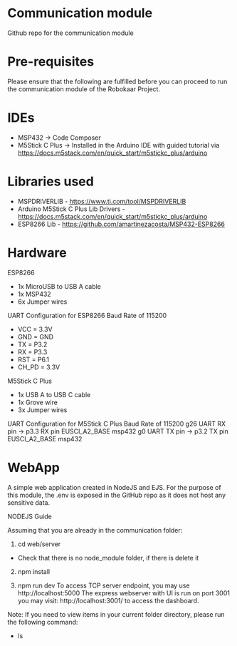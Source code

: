 # Communication module

Github repo for the communication module

# Pre-requisites

Please ensure that the following are fulfilled before you can proceed to run the communication module of the Robokaar Project.

# IDEs

- MSP432 -> Code Composer
- M5Stick C Plus -> Installed in the Arduino IDE with guided tutorial via https://docs.m5stack.com/en/quick_start/m5stickc_plus/arduino

# Libraries used

- MSPDRIVERLIB - https://www.ti.com/tool/MSPDRIVERLIB
- Arduino M5Stick C Plus Lib Drivers - https://docs.m5stack.com/en/quick_start/m5stickc_plus/arduino
- ESP8266 Lib - https://github.com/amartinezacosta/MSP432-ESP8266

# Hardware

ESP8266

- 1x MicroUSB to USB A cable
- 1x MSP432
- 6x Jumper wires

UART Configuration for ESP8266
Baud Rate of 115200
 * VCC = 3.3V
 * GND = GND
 * TX = P3.2
 * RX = P3.3
 * RST = P6.1
 * CH_PD = 3.3V

M5Stick C Plus

- 1x USB A to USB C cable
- 1x Grove wire
- 3x Jumper wires

UART Configuration for M5Stick C Plus
Baud Rate of 115200
g26 UART RX pin -> p3.3 RX pin EUSCI_A2_BASE msp432 
g0 UART TX pin -> p3.2 TX pin EUSCI_A2_BASE msp432

# WebApp

A simple web application created in NodeJS and EJS. For the purpose of this module, the .env is exposed in the GitHub repo as it does not host any sensitive data.

NODEJS Guide

Assuming that you are already in the communication folder:

1. cd web/server

- Check that there is no node_module folder, if there is delete it

2. npm install

3. npm run dev
   To access TCP server endpoint, you may use http://localhost:5000
   The express webserver with UI is run on port 3001 you may visit: http://localhost:3001/ to access the dashboard.


Note: If you need to view items in your current folder directory, please run the following command:

- ls
